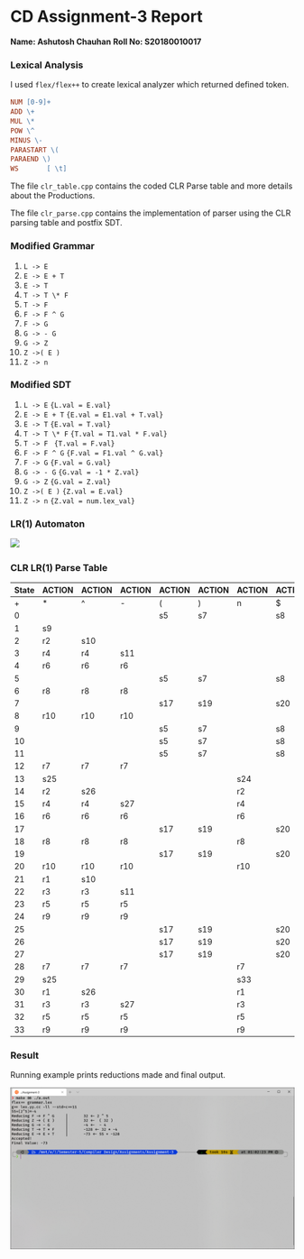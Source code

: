 # CD Assignment-3 Report

**Name: Ashutosh Chauhan**
**Roll No: S20180010017**

### Lexical Analysis

I used `flex/flex++` to create lexical analyzer which returned defined token.

```flex
NUM [0-9]+
ADD \+
MUL \*
POW \^
MINUS \-
PARASTART \(
PARAEND \)
WS       [ \t]
```

The file `clr_table.cpp` contains the coded CLR Parse table and more details about the Productions.

The file `clr_parse.cpp` contains the implementation of parser using the CLR parsing table and postfix SDT.

### Modified Grammar

1. `L -> E`
2. `E -> E + T` 
3. `E -> T`
4. `T -> T \* F` 
5. `T -> F`
6. `F -> F ^ G`
7. `F -> G`
8. `G -> - G`
9. `G -> Z`
10. `Z ->( E )`
11. `Z -> n`

### Modified SDT

1. `L -> E`	           `{L.val = E.val}`
2. `E -> E + T`      `{E.val = E1.val + T.val} `
3. `E -> T`              `{E.val = T.val}`
4. `T -> T \* F`     `{T.val = T1.val * F.val}`
5. `T -> F`               ` {T.val = F.val}`
6. `F -> F ^ G`       `{F.val = F1.val ^ G.val}`
7. `F -> G`               `{F.val = G.val}`
8. `G -> - G`           `{G.val = -1 * Z.val}`
9. `G -> Z`               `{G.val = Z.val}`
10. `Z ->( E )`         `{Z.val = E.val}`
11. `Z -> n`               `{Z.val = num.lex_val}`

### LR(1) Automaton

![](a.svg)

### CLR LR(1) Parse Table

| State | ACTION | ACTION | ACTION | ACTION | ACTION | ACTION | ACTION | GOTO | GOTO | GOTO | GOTO | GOTO | GOTO | GOTO |
| ----- | ------ | ------ | ------ | ------ | ------ | ------ | ------ | ---- | ---- | ---- | ---- | ---- | ---- | ---- |
| +     | *      | ^      | -      | (      | )      | n      | $      | L    | E    | T    | F    | G    | Z    |      |
| 0     |        |        |        | s5     | s7     |        | s8     |      |      | 1    | 2    | 3    | 4    | 6    |
| 1     | s9     |        |        |        |        |        |        | acc  |      |      |      |      |      |      |
| 2     | r2     | s10    |        |        |        |        |        | r2   |      |      |      |      |      |      |
| 3     | r4     | r4     | s11    |        |        |        |        | r4   |      |      |      |      |      |      |
| 4     | r6     | r6     | r6     |        |        |        |        | r6   |      |      |      |      |      |      |
| 5     |        |        |        | s5     | s7     |        | s8     |      |      |      |      |      | 12   | 6    |
| 6     | r8     | r8     | r8     |        |        |        |        | r8   |      |      |      |      |      |      |
| 7     |        |        |        | s17    | s19    |        | s20    |      |      | 13   | 14   | 15   | 16   | 18   |
| 8     | r10    | r10    | r10    |        |        |        |        | r10  |      |      |      |      |      |      |
| 9     |        |        |        | s5     | s7     |        | s8     |      |      |      | 21   | 3    | 4    | 6    |
| 10    |        |        |        | s5     | s7     |        | s8     |      |      |      |      | 22   | 4    | 6    |
| 11    |        |        |        | s5     | s7     |        | s8     |      |      |      |      |      | 23   | 6    |
| 12    | r7     | r7     | r7     |        |        |        |        | r7   |      |      |      |      |      |      |
| 13    | s25    |        |        |        |        | s24    |        |      |      |      |      |      |      |      |
| 14    | r2     | s26    |        |        |        | r2     |        |      |      |      |      |      |      |      |
| 15    | r4     | r4     | s27    |        |        | r4     |        |      |      |      |      |      |      |      |
| 16    | r6     | r6     | r6     |        |        | r6     |        |      |      |      |      |      |      |      |
| 17    |        |        |        | s17    | s19    |        | s20    |      |      |      |      |      | 28   | 18   |
| 18    | r8     | r8     | r8     |        |        | r8     |        |      |      |      |      |      |      |      |
| 19    |        |        |        | s17    | s19    |        | s20    |      |      | 29   | 14   | 15   | 16   | 18   |
| 20    | r10    | r10    | r10    |        |        | r10    |        |      |      |      |      |      |      |      |
| 21    | r1     | s10    |        |        |        |        |        | r1   |      |      |      |      |      |      |
| 22    | r3     | r3     | s11    |        |        |        |        | r3   |      |      |      |      |      |      |
| 23    | r5     | r5     | r5     |        |        |        |        | r5   |      |      |      |      |      |      |
| 24    | r9     | r9     | r9     |        |        |        |        | r9   |      |      |      |      |      |      |
| 25    |        |        |        | s17    | s19    |        | s20    |      |      |      | 30   | 15   | 16   | 18   |
| 26    |        |        |        | s17    | s19    |        | s20    |      |      |      |      | 31   | 16   | 18   |
| 27    |        |        |        | s17    | s19    |        | s20    |      |      |      |      |      | 32   | 18   |
| 28    | r7     | r7     | r7     |        |        | r7     |        |      |      |      |      |      |      |      |
| 29    | s25    |        |        |        |        | s33    |        |      |      |      |      |      |      |      |
| 30    | r1     | s26    |        |        |        | r1     |        |      |      |      |      |      |      |      |
| 31    | r3     | r3     | s27    |        |        | r3     |        |      |      |      |      |      |      |      |
| 32    | r5     | r5     | r5     |        |        | r5     |        |      |      |      |      |      |      |      |
| 33    | r9     | r9     | r9     |        |        | r9     |        |      |      |      |      |      |      |      |

### Result

Running example prints reductions made and final output.

![](ss.png)





